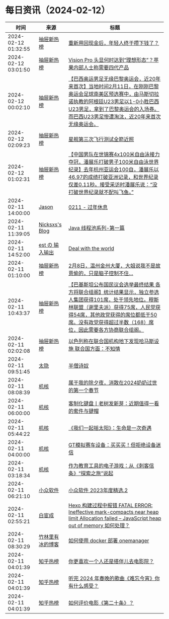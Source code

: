 ﻿# 每日资讯（2024-02-12）

|时间|来源|标题|
|---|---|---|
|2024-02-12 01:32:55|[抽屉新热榜](http://dig.chouti.com/feed.xml)|[重新用回现金后，年轻人终于攒下钱了？](https://dig.chouti.com/link/41512910)|
|2024-02-12 03:01:50|[抽屉新热榜](http://dig.chouti.com/feed.xml)|[Vision Pro 头显何时达到“理想形态”？苹果内部人士称需要四代产品](https://dig.chouti.com/link/41513331)|
|2024-02-12 00:02:10|[抽屉新热榜](http://dig.chouti.com/feed.xml)|[【巴西奥运男足无缘巴黎奥运会，近20年来首次】当地时间2月11日，在刚刚巴黎奥运会足球南美区预选赛中，由马斯切拉诺执教的阿根廷U23男足以1-0小胜巴西U23男足，拿到了巴黎奥运会的入场券。而巴西U23男足惨遭淘汰，近20年来首次无缘奥运会。](https://dig.chouti.com/link/41512352)|
|2024-02-12 02:09:23|[抽屉新热榜](http://dig.chouti.com/feed.xml)|[星舰第三次飞行测试全箭近照](https://dig.chouti.com/link/41513190)|
|2024-02-12 01:02:31|[抽屉新热榜](http://dig.chouti.com/feed.xml)|[【中国男队在世锦赛4x100米自由泳接力夺冠，潘展乐打破男子100米自由泳世界纪录】去年杭州亚运会100自，潘展乐以46.97的成绩打破亚洲记录，和世界纪录仅差0.11秒。接受采访时潘展乐说：“没打破世界纪录就不配叫飞鱼。”](https://dig.chouti.com/link/41512721)|
|2024-02-11 14:00:00|[Jason](https://atjason.com/atom.xml)|[0211 - 过年休息](https://atjason.com/daily/2024-02-11.html)|
|2024-02-11 11:39:05|[Nicksxs's Blog](https://nicksxs.me/atom.xml)|[Java 线程池系列-第一篇](https://nicksxs.me/2024/02/11/Java-%E7%BA%BF%E7%A8%8B%E6%B1%A0%E7%B3%BB%E5%88%97-%E7%AC%AC%E4%B8%80%E7%AF%87/)|
|2024-02-11 14:52:00|[est の 输入输出](https://blog.est.im/rss)|[Deal with the world](https://blog.est.im/2024/stderr-03)|
|2024-02-11 01:10:00|[抽屉新热榜](http://dig.chouti.com/feed.xml)|[2月8日，温州金州大厦，大姐说我不是故意偷的，只是脑子控制不住…](https://dig.chouti.com/link/41505832)|
|2024-02-11 10:43:37|[抽屉新热榜](http://dig.chouti.com/feed.xml)|[【巴基斯坦公布国民议会选举最终结果 各方将联合组阁】统计结果显示，独立参选人集团获得101席，处于领先地位。穆斯林联盟（谢里夫派）获得75席，人民党获得54席，其他政党获得的席位都低于50席。没有政党获得超过半数（168）席位，因此需要各方协商联合组阁。](https://dig.chouti.com/link/41509072)|
|2024-02-11 02:02:08|[抽屉新热榜](http://dig.chouti.com/feed.xml)|[以色列称在联合国机构地下发现哈马斯设施 联合国方面：不知情](https://dig.chouti.com/link/41506037)|
|2024-02-11 09:51:45|[太隐](https://wangyurui.com/feed.xml)|[半僧诗奴](https://wangyurui.com/posts/ban-seng-shi-nu-d88db69b)|
|2024-02-11 08:08:39|[机核](https://www.gcores.com/rss)|[属于我的除夕夜，消散在2024奶奶过世的第一个春节](https://www.gcores.com/articles/177560)|
|2024-02-11 06:00:00|[机核](https://www.gcores.com/rss)|[客制化键盘丨老树发新芽：近期值得一看的套件与键帽](https://www.gcores.com/articles/177548)|
|2024-02-11 05:44:22|[机核](https://www.gcores.com/rss)|[《我们一起摇太阳》：生命是一次奇遇](https://www.gcores.com/articles/177563)|
|2024-02-11 04:00:00|[机核](https://www.gcores.com/rss)|[GT模拟赛车设备：买买买！但拒绝设备迷信](https://www.gcores.com/videos/177543)|
|2024-02-11 03:18:34|[机核](https://www.gcores.com/rss)|[作为教育工具的电子游戏：从《刺客信条》“探索之旅”说起](https://www.gcores.com/articles/177559)|
|2024-02-11 06:21:10|[小众软件](https://www.appinn.com/feed/)|[小众软件 2023年度精选.2](https://www.appinn.com/appinn-2023-top-15-list-2/)|
|2024-02-11 02:55:21|[白宦成](https://www.ixiqin.com/feed/)|[Hexo 构建过程中报错 FATAL ERROR: Ineffective mark-compacts near heap limit Allocation failed – JavaScript heap out of memory 如何处理？](https://www.ixiqin.com/2024/02/11/hexo-error-during-construction-data-error-effective-mark/)|
|2024-02-11 08:30:29|[竹林里有冰的博客](https://zhul.in/rss.xml)|[如何使用 docker 部署 onemanager](https://zhul.in/2024/02/11/how-to-deploy-onemanager-with-docker/)|
|2024-02-11 04:01:39|[知乎热榜](https://rss.mifaw.com/articles/5c8bb11a3c41f61efd36683e/5c919d543882afa09dff3fa3)|[你更喜欢一个人还是搭伴儿去电影院？](https://www.zhihu.com/question/643400563)|
|2024-02-11 04:01:39|[知乎热榜](https://rss.mifaw.com/articles/5c8bb11a3c41f61efd36683e/5c919d543882afa09dff3fa3)|[听完 2024 年春晚的歌曲《难忘今宵》你有什么感受？](https://www.zhihu.com/question/643809289)|
|2024-02-11 04:01:39|[知乎热榜](https://rss.mifaw.com/articles/5c8bb11a3c41f61efd36683e/5c919d543882afa09dff3fa3)|[如何评价电影《第二十条》？](https://www.zhihu.com/question/639453443)|
